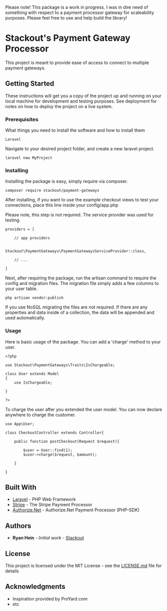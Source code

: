 Please note! This package is a work in progress. I was in dire need of something with respect to a payment processor gateway for scaleability purposes. Please feel free to use and help build the library! 

# Stackout's Payment Gateway Processor

This project is meant to provide ease of access to connect to multiple payment gateways. 

## Getting Started

These instructions will get you a copy of the project up and running on your local machine for development and testing purposes. See deployment for notes on how to deploy the project on a live system.

### Prerequisites

What things you need to install the software and how to install them

```
Laravel
```
Navigate to your desired project folder, and create a new laravel project.
```
laravel new MyProject
```


### Installing

Installing the package is easy, simply require via composer.

```
composer require stackout/payment-gateways
```
After installing, if you want to use the example checkout views to test your connections, place this line inside your config/app.php

Please note, this step is not required. The service provider was used for testing.
```
providers = [

    // app providers

        Stackout\PaymentGateways\PaymentGatewaysServiceProvider::class,

    // ...

]
```

Next, after requiring the package, run the artisan command to require the config and migration files. The migration file simply adds a few columns to your user table.
```
php artisan vendor:publish
```
If you use NoSQL migrating the files are not required. If there are any properties and data inside of a collection, the data will be appended and used automatically. 

### Usage
Here is basic usage of the package. You can add a 'charge' method to your user.

```
<?php

use Stackout\PaymentGateways\Traits\IsChargeable;

class User extends Model
{
    use IsChargeable;

}

?> 
```
To charge the user after you extended the user model. You can now declare anywhere to charge the customer. 
```
use App\User;

class CheckoutController extends Controller{

    public function postCheckout(Request $request){

        $user = User::find(1);
        $user->charge($request, $amount); 

    }

}
```

## Built With

* [Laravel](https://laravel.com/docs/5.6/) - PHP Web Framework
* [Stripe](https://stripe.com/docs/api) - The Stripe Payment Processor
* [Authorize.Net](https://github.com/AuthorizeNet/sdk-php) - Authorize.Net Payment Processor (PHP-SDK)

## Authors

* **Ryan Hein** - *Initial work* - [Stackout](https://github.com/Stackout)

## License

This project is licensed under the MIT License - see the [LICENSE.md](LICENSE.md) file for details

## Acknowledgments

* Inspiration provided by ProYard.com
* etc
